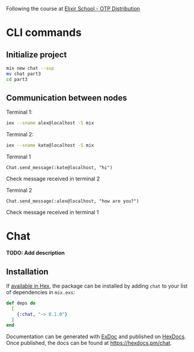 Following the course at [Elixir School - OTP Distribution](https://elixirschool.com/en/lessons/advanced/otp_distribution)

# CLI commands
## Initialize project
```bash
mix new chat --sup
mv chat part3
cd part3
```

## Communication between nodes
Terminal 1:
```bash
iex --sname alex@localhost -S mix
```

Terminal 2:
```bash
iex --sname kate@localhost -S mix
```

Terminal 1
```iex
Chat.send_message(:kate@localhost, "hi")
```
Check message received in terminal 2

Terminal 2
```iex
Chat.send_message(:alex@localhost, "how are you?")
```
Check message received in terminal 1
# Chat

**TODO: Add description**

## Installation

If [available in Hex](https://hex.pm/docs/publish), the package can be installed
by adding `chat` to your list of dependencies in `mix.exs`:

```elixir
def deps do
  [
    {:chat, "~> 0.1.0"}
  ]
end
```

Documentation can be generated with [ExDoc](https://github.com/elixir-lang/ex_doc)
and published on [HexDocs](https://hexdocs.pm). Once published, the docs can
be found at <https://hexdocs.pm/chat>.

